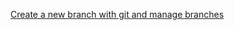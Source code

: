 
[Create a new branch with git and manage branches](https://github.com/Kunena/Kunena-Forum/wiki/Create-a-new-branch-with-git-and-manage-branches)

